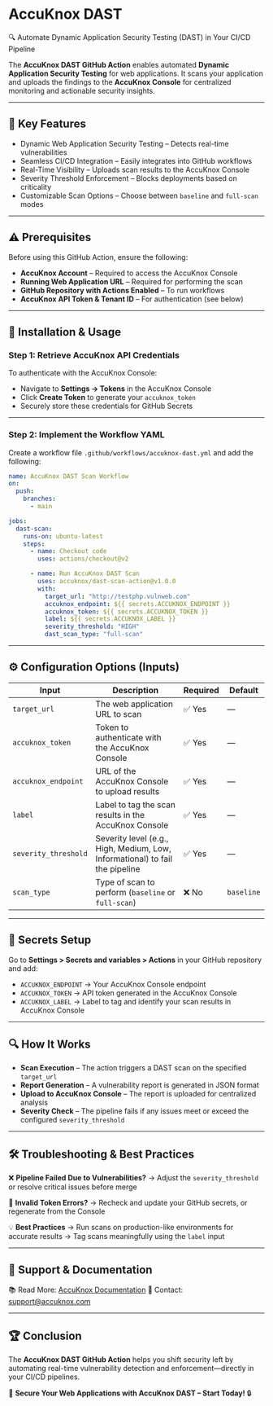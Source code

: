 

# AccuKnox DAST

🔍 Automate Dynamic Application Security Testing (DAST) in Your CI/CD Pipeline

The **AccuKnox DAST GitHub Action** enables automated **Dynamic Application Security Testing** for web applications. It scans your application and uploads the findings to the **AccuKnox Console** for centralized monitoring and actionable security insights.

---

## 🎯 Key Features

- Dynamic Web Application Security Testing – Detects real-time vulnerabilities
- Seamless CI/CD Integration – Easily integrates into GitHub workflows
- Real-Time Visibility – Uploads scan results to the AccuKnox Console
- Severity Threshold Enforcement – Blocks deployments based on criticality
- Customizable Scan Options – Choose between `baseline` and `full-scan` modes

---

## ⚠️ Prerequisites

Before using this GitHub Action, ensure the following:

- **AccuKnox Account** – Required to access the AccuKnox Console
- **Running Web Application URL** – Required for performing the scan
- **GitHub Repository with Actions Enabled** – To run workflows
- **AccuKnox API Token & Tenant ID** – For authentication (see below)

---

## 📌 Installation & Usage

### Step 1: Retrieve AccuKnox API Credentials

To authenticate with the AccuKnox Console:

- Navigate to **Settings → Tokens** in the AccuKnox Console
- Click **Create Token** to generate your `accuknox_token` 
- Securely store these credentials for GitHub Secrets

---

### Step 2: Implement the Workflow YAML

Create a workflow file `.github/workflows/accuknox-dast.yml` and add the following:

```yaml
name: AccuKnox DAST Scan Workflow
on:
  push:
    branches:
      - main

jobs:
  dast-scan:
    runs-on: ubuntu-latest
    steps:
      - name: Checkout code
        uses: actions/checkout@v2

      - name: Run AccuKnox DAST Scan
        uses: accuknox/dast-scan-action@v1.0.0
        with:
          target_url: "http://testphp.vulnweb.com"
          accuknox_endpoint: ${{ secrets.ACCUKNOX_ENDPOINT }}
          accuknox_token: ${{ secrets.ACCUKNOX_TOKEN }}
          label: ${{ secrets.ACCUKNOX_LABEL }}
          severity_threshold: "HIGH"
          dast_scan_type: "full-scan"
```

---

## ⚙️ Configuration Options (Inputs)

| Input                | Description                                                                  | Required | Default     |
| -------------------- | ---------------------------------------------------------------------------- | -------- | ----------- |
| `target_url`         | The web application URL to scan                                              | ✅ Yes    | —           |
| `accuknox_token`     | Token to authenticate with the AccuKnox Console                              | ✅ Yes    | —           |
| `accuknox_endpoint`  | URL of the AccuKnox Console to upload results                                | ✅ Yes    | —           |
| `label`              | Label to tag the scan results in the AccuKnox Console                        | ✅ Yes    | —           |
| `severity_threshold` | Severity level (e.g., High, Medium, Low, Informational) to fail the pipeline | ✅ Yes    | —           |
| `scan_type`          | Type of scan to perform (`baseline` or `full-scan`)                          | ❌ No    | `baseline` |

---

## 🔐 Secrets Setup

Go to **Settings > Secrets and variables > Actions** in your GitHub repository and add:

* `ACCUKNOX_ENDPOINT` → Your AccuKnox Console endpoint  
* `ACCUKNOX_TOKEN` → API token generated in the AccuKnox Console  
* `ACCUKNOX_LABEL` → Label to tag and identify your scan results in AccuKnox Console  

---

## 🔍 How It Works

- **Scan Execution** – The action triggers a DAST scan on the specified `target_url`
- **Report Generation** – A vulnerability report is generated in JSON format
- **Upload to AccuKnox Console** – The report is uploaded for centralized analysis
- **Severity Check** – The pipeline fails if any issues meet or exceed the configured `severity_threshold`

---

## 🛠️ Troubleshooting & Best Practices

❌ **Pipeline Failed Due to Vulnerabilities?**
→ Adjust the `severity_threshold` or resolve critical issues before merge

🔐 **Invalid Token Errors?**
→ Recheck and update your GitHub secrets, or regenerate from the Console

💡 **Best Practices**
→ Run scans on production-like environments for accurate results
→ Tag scans meaningfully using the `label` input

---

## 📖 Support & Documentation

📚 Read More: [AccuKnox Documentation](https://help.accuknox.com)
📧 Contact: [support@accuknox.com](mailto:support@accuknox.com)

---

## 🏆 Conclusion

The **AccuKnox DAST GitHub Action** helps you shift security left by automating real-time vulnerability detection and enforcement—directly in your CI/CD pipelines.

🔹 **Secure Your Web Applications with AccuKnox DAST – Start Today!** 🔒


